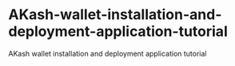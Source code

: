 # AKash-wallet-installation-and-deployment-application-tutorial
AKash wallet installation and deployment application tutorial
